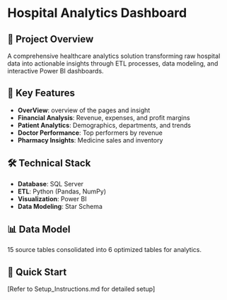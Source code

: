 # Hospital Analytics Dashboard

## 📖 Project Overview
A comprehensive healthcare analytics solution transforming raw hospital data into actionable insights through ETL processes, data modeling, and interactive Power BI dashboards.

## 🎯 Key Features
- **OverView**: overview of the pages and insight 
- **Financial Analysis**: Revenue, expenses, and profit margins
- **Patient Analytics**: Demographics, departments, and trends
- **Doctor Performance**: Top performers by revenue
- **Pharmacy Insights**: Medicine sales and inventory

## 🛠️ Technical Stack
- **Database**: SQL Server
- **ETL**: Python (Pandas, NumPy)
- **Visualization**: Power BI
- **Data Modeling**: Star Schema

## 📊 Data Model
15 source tables consolidated into 6 optimized tables for analytics.

## 🚀 Quick Start
[Refer to Setup_Instructions.md for detailed setup]

